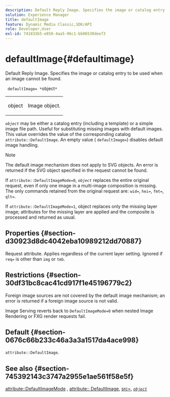 ```yaml
---
description: Default Reply Image. Specifies the image or catalog entry to be used when an image cannot be found.
solution: Experience Manager
title: defaultImage
feature: Dynamic Media Classic,SDK/API
role: Developer,User
exl-id: 741833b5-e858-4aa5-96c1-bb06539deef3
---
```

# defaultImage{#defaultimage}

Default Reply Image. Specifies the image or catalog entry to be used when an image cannot be found.

 ` defaultImage= *`object`*`

<table id="simpletable_C1FC14B7D9AE476DB2B10EB402944335"> 
 <tr class="strow"> 
  <td class="stentry"> <p> <span class="codeph"> <span class="varname"> object </span> </span> </p> </td> 
  <td class="stentry"> <p>Image object. </p> </td> 
 </tr> 
</table>

*`object`* may be either a catalog entry (including a template) or a simple image file path. Useful for substituting missing images with default images. This value overrides the value of the corresponding catalog `attribute::DefaultImage`. An empty value ( `defaultImage=`) disables default image handling.

>[!NOTE]
>
>The default image mechanism does not apply to SVG objects. An error is returned if the SVG object specified in the request cannot be found.

If `attribute::DefaultImageMode=0`, *`object`* replaces the entire original request, even if only one image in a multi-image composition is missing. The only commands retained from the original request are: `wid=`, `hei=`, `fmt=`, `qlt=`.

If `attribute::DefaultImageMode=1`, object replaces only the missing layer image; attributes for the missing layer are applied and the composite is processed and returned as usual.

## Properties {#section-d30923d8dc4042eba10989212dd70887}

Request attribute. Applies regardless of the current layer setting. Ignored if `req=` is other than `img` or `tmb`.

## Restrictions {#section-30df31bc8cac41cd917f1e45196779c2}

Foreign image sources are not covered by the default image mechanism; an error is returned if a foreign image source is not valid.

Image Serving reverts back to `DefaultImageMode=0` when nested Image Rendering or FXG render requests fail.

## Default {#section-0676c66b233c46a3a3a1517da4ace998}

`attribute::DefaultImage`.

## See also {#section-745392143c3747a2955e1ae561f58e5f}

[attribute::DefaultImageMode](../../../../../is-api/image-catalog/image-serving-api-ref/c-image-catalog-reference/c-attributes-reference/r-defaultimagemode.md#reference-8a996af162f84e46bbe9e6e0d4e26782) , [attribute:: DefaultImage](../../../../../is-api/image-catalog/image-serving-api-ref/c-image-catalog-reference/c-attributes-reference/r-is-cat-defaultimage.md#reference-8e9900e129f54ed68462a3c2fc3bc433), [src=](../../../../../is-api/http-ref/image-serving-api-ref/c-http-protocol-reference/c-command-reference/r-src.md#reference-f6506637778c4c69bf106a7924a91ab1), [ *`object`* ](../../../../../is-api/http-ref/image-serving-api-ref/c-http-protocol-reference/c-data-types/r-object.md#reference-2591bd24548d462782c68d138ef795a0)
